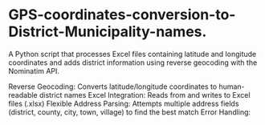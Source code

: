 # GPS-coordinates-conversion-to-District-Municipality-names.
A Python script that processes Excel files containing latitude and longitude coordinates and adds district information using reverse geocoding with the Nominatim API.

Reverse Geocoding: Converts latitude/longitude coordinates to human-readable district names Excel Integration: Reads from and writes to Excel files (.xlsx) Flexible Address Parsing: Attempts multiple address fields (district, county, city, town, village) to find the best match Error Handling: 
